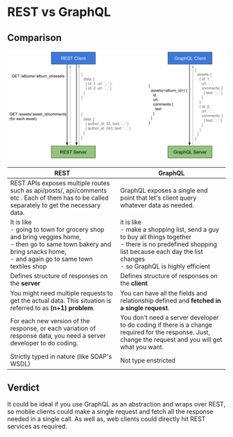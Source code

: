 # REST vs GraphQL

## Comparison

<img src="attachments/387177950/387177257.png" width="800"/><br/>

|REST|GraphQL|
|-----|------|
|REST APIs exposes multiple routes such as api/posts/, api/comments etc . Each of them has to be called separately to get the necessary data.| GraphQL exposes a single end point that let's client query whatever data as needed.|
|It is like <br/> - going to town for grocery shop and bring veggies home, <br/> - then go to same town bakery and bring snacks home, <br/> - and again go to same town textiles shop|it is like <br/> - make a shopping list, send a guy to buy all things together <br/> - there is no predefined shopping list because each day the list changes <br/> - so GraphQL is highly efficient|
|Defines structure of responses on the **server**|Defines structure of responses on the **client**|
|You might need multiple requests to get the actual data. This situation is referred to as **(n+1) problem**. |You can have all the fields and relationship defined and **fetched in a single request**.|
|For each new version of the response, or each variation of response data, you need a server developer to do coding.|You don't need a server developer to do coding if there is a change required for the response. Just, change the request and you will get what you want.|
|Strictly typed in nature (like SOAP's WSDL)|Not type enstricted|

## Verdict

It could be ideal if you use GraphQL as an abstraction and wraps over REST, so mobile clients could make a single request and fetch all the response needed in a single call. As well as, web clients could directly hit REST services as required.
